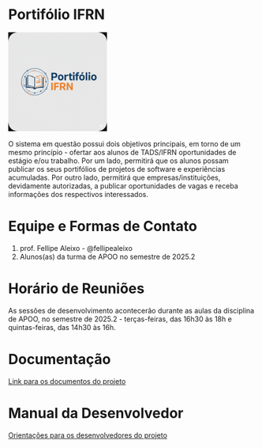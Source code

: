 # Portifólio IFRN

<img src="logo.png" width="200" height="200" />

O sistema em questão possui dois objetivos principais, em torno de um mesmo princípio - ofertar aos alunos de TADS/IFRN oportunidades de estágio e/ou trabalho. Por um lado, permitirá que os alunos possam publicar os seus portifólios de projetos de software e experiências acumuladas. Por outro lado, permitirá que empresas/instituições, devidamente autorizadas, a publicar oportunidades de vagas e receba informações dos respectivos interessados.

# Equipe e Formas de Contato

1. prof. Fellipe Aleixo - @fellipealeixo
2. Alunos(as) da turma de APOO no semestre de 2025.2

# Horário de Reuniões

As sessões de desenvolvimento acontecerão durante as aulas da disciplina de APOO, no semestre de 2025.2 - terças-feiras, das 16h30 às 18h e quintas-feiras, das 14h30 às 16h.

# Documentação

[Link para os documentos do projeto](doc/documentacao.md)

# Manual da Desenvolvedor

[Orientações para os desenvolvedores do projeto](doc/guia-ds/guia.md)
